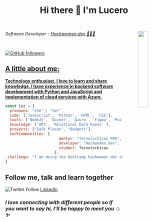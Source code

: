 # <div align="center">Hi there 👋 I'm Lucero</div>

<br>

<p align="center" border-radius="50%">
  <img align='right' src="https://user-images.githubusercontent.com/83784155/219974218-41b45e45-603e-4584-8490-aab84f600dbc.gif" width="25%">
</p>

<p><em>Software Developer - <a href="https://hackwomen.dev//">Hackwomen.dev 💜👩‍💻</em></p>
<!-- <p><em>Computer Systems Engineering   - <a href="https://umb.edomex.gob.mx/">UMB 👩‍💻</a> -->
</em></p>

<br>

![GitHub followers](https://img.shields.io/github/followers/LuceroLuciano?style=social)


<!-- ```python
def message():
    return 'The best way to learn is sharing that you know.'
``` -->


## A little about me:

****Technology enthusiast, I love to learn and share knowledge. I have experience in backend software development with Python and JavaScript and implementation of cloud services with Azure. <!--where I shared knowledge with girls interested and passionate as I in tecnology and programming.-->****

<!--Recently I participated in the Wolk challenge for the Microsoft Partner [Wolk Lab](https://www.wolklab.com/) where I had the opportunity to solve three challenges associated with M365, Azure and Adoption. -->

<!--
```   
 😄 Pronouns: She, Her 
 🔭 I’m currently working with NodeJS and Python
 🌱 I’m currently learning Data Analysis 
 💬 Ask me about Cloud and tecnology

```
-->

```javascript
const Luz = {
  pronouns: "she" | "her",
  code: ['Javascript', 'Python', 'HTML', 'CSS'],
  tools: ['NodeJS', 'Docker', 'Azure', 'Figma', 'PostgreSQL', 'MySQL', 'Git', 'Postman', 'Scrum', 'Sequelize', 'Express', GNU/Linux ],
  knowledge: ['API', 'Relational Data bases' ],
  proyects: ["Safe Places", "Badgets"],
  techCommunities: {
                        mentor: "Tecnolochicas PRO",
                        developer: "Hackwomen.dev",
                        student: Tecnolochicas
                      },
 challenge: "I am doing the bootcamp hackwomen.dev challenge focused on Software Developer"
}
```



## Follow me, talk and learn together

![Twitter Follow](https://img.shields.io/twitter/follow/Luz61502465?label=Twitter&style=social)
[LinkedIn](https://www.linkedin.com/in/luz-cero/)

### <em>I love connecting with different people so if you want to say hi, I'll be happy to meet you ☺️✨ </em>







<!--
**LuceroLuciano/LuceroLuciano** is a ✨ _special_ ✨ repository because its `README.md` (this file) appears on your GitHub profile.

Here are some ideas to get you started:

- 🔭 I’m currently working on ...
- 🌱 I’m currently learning ...
- 👯 I’m looking to collaborate on ...
- 🤔 I’m looking for help with ...
- 💬 Ask me about ...
- 📫 How to reach me: ...
- 😄 Pronouns: ...
- ⚡ Fun fact: ...
-->
